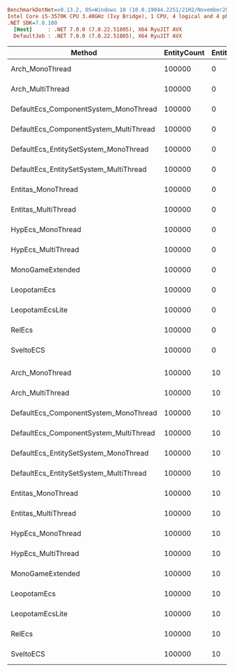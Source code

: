 ``` ini

BenchmarkDotNet=v0.13.2, OS=Windows 10 (10.0.19044.2251/21H2/November2021Update)
Intel Core i5-3570K CPU 3.40GHz (Ivy Bridge), 1 CPU, 4 logical and 4 physical cores
.NET SDK=7.0.100
  [Host]     : .NET 7.0.0 (7.0.22.51805), X64 RyuJIT AVX
  DefaultJob : .NET 7.0.0 (7.0.22.51805), X64 RyuJIT AVX


```
|                                 Method | EntityCount | EntityPadding |         Mean |      Error |     StdDev | CacheMisses/Op | Allocated |
|--------------------------------------- |------------ |-------------- |-------------:|-----------:|-----------:|---------------:|----------:|
|                        Arch_MonoThread |      100000 |             0 |     61.74 μs |   0.009 μs |   0.008 μs |              3 |         - |
|                       Arch_MultiThread |      100000 |             0 |     30.25 μs |   0.020 μs |   0.018 μs |              3 |         - |
|  DefaultEcs_ComponentSystem_MonoThread |      100000 |             0 |     56.71 μs |   0.294 μs |   0.275 μs |              1 |         - |
| DefaultEcs_ComponentSystem_MultiThread |      100000 |             0 |     15.42 μs |   0.093 μs |   0.078 μs |              1 |         - |
|  DefaultEcs_EntitySetSystem_MonoThread |      100000 |             0 |    163.55 μs |   0.030 μs |   0.027 μs |              5 |         - |
| DefaultEcs_EntitySetSystem_MultiThread |      100000 |             0 |     43.85 μs |   0.205 μs |   0.192 μs |              4 |         - |
|                     Entitas_MonoThread |      100000 |             0 |  5,100.00 μs |  15.044 μs |  14.072 μs |        291,147 |     109 B |
|                    Entitas_MultiThread |      100000 |             0 |  3,006.45 μs |   6.255 μs |   5.545 μs |        292,430 |     391 B |
|                      HypEcs_MonoThread |      100000 |             0 |     56.55 μs |   0.013 μs |   0.011 μs |              1 |      32 B |
|                     HypEcs_MultiThread |      100000 |             0 |     60.98 μs |   0.639 μs |   0.598 μs |             13 |    1768 B |
|                       MonoGameExtended |      100000 |             0 |    991.82 μs |   0.901 μs |   0.799 μs |          3,864 |     163 B |
|                            LeopotamEcs |      100000 |             0 |    144.98 μs |   0.021 μs |   0.020 μs |              3 |         - |
|                        LeopotamEcsLite |      100000 |             0 |  1,841.54 μs |   0.161 μs |   0.134 μs |            110 |       2 B |
|                                 RelEcs |      100000 |             0 |    610.55 μs |   2.206 μs |   1.955 μs |         20,225 |     121 B |
|                              SveltoECS |      100000 |             0 |    197.15 μs |   0.019 μs |   0.017 μs |              3 |         - |
|                                        |             |               |              |            |            |                |           |
|                        Arch_MonoThread |      100000 |            10 |     61.75 μs |   0.022 μs |   0.018 μs |              2 |         - |
|                       Arch_MultiThread |      100000 |            10 |     30.18 μs |   0.034 μs |   0.032 μs |              3 |         - |
|  DefaultEcs_ComponentSystem_MonoThread |      100000 |            10 |     56.30 μs |   0.032 μs |   0.028 μs |              1 |         - |
| DefaultEcs_ComponentSystem_MultiThread |      100000 |            10 |     15.54 μs |   0.106 μs |   0.094 μs |              1 |         - |
|  DefaultEcs_EntitySetSystem_MonoThread |      100000 |            10 |    239.65 μs |   0.347 μs |   0.289 μs |          3,375 |         - |
| DefaultEcs_EntitySetSystem_MultiThread |      100000 |            10 |     85.18 μs |   1.075 μs |   1.006 μs |          6,398 |         - |
|                     Entitas_MonoThread |      100000 |            10 | 19,214.28 μs | 117.733 μs | 110.128 μs |        365,178 |     148 B |
|                    Entitas_MultiThread |      100000 |            10 |  9,197.42 μs | 110.879 μs | 103.716 μs |        354,771 |     410 B |
|                      HypEcs_MonoThread |      100000 |            10 |     56.58 μs |   0.059 μs |   0.053 μs |              1 |      32 B |
|                     HypEcs_MultiThread |      100000 |            10 |     59.34 μs |   0.038 μs |   0.035 μs |             13 |    1768 B |
|                       MonoGameExtended |      100000 |            10 |  2,367.73 μs |   8.416 μs |   7.460 μs |         99,607 |     165 B |
|                            LeopotamEcs |      100000 |            10 |    150.58 μs |   0.022 μs |   0.021 μs |              3 |         - |
|                        LeopotamEcsLite |      100000 |            10 |  3,170.74 μs |  15.986 μs |  14.171 μs |         92,669 |       5 B |
|                                 RelEcs |      100000 |            10 |  1,249.86 μs |   4.904 μs |   4.587 μs |         56,296 |     123 B |
|                              SveltoECS |      100000 |            10 |    197.13 μs |   0.032 μs |   0.025 μs |              4 |         - |
